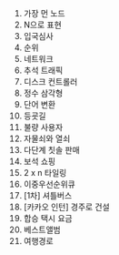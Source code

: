 1. 가장 먼 노드
2. N으로 표현
3. 입국심사
4. 순위
5. 네트워크
6. 추석 트래픽
7. 디스크 컨트롤러
8. 정수 삼각형
9. 단어 변환
10. 등굣길
11. 불량 사용자
12. 자물쇠와 열쇠
13. 다단계 칫솔 판매
14. 보석 쇼핑
15. 2 x n 타일링
16. 이중우선순위큐
17. [1차] 셔틀버스
18. [카카오 인턴] 경주로 건설
19. 합승 택시 요금
20. 베스트앨범
21. 여행경로
